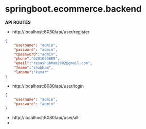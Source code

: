 # springboot.ecommerce.backend
**API ROUTES**
- http://localhost:8080/api/user/register
```json
{
    "username": "admin",
    "password": "admin",
    "cpassword":"admin",
    "phone":"6201060889",
    "email":"resoshubham2002@gmail.com",
    "fname":"shubham",
    "laname":"kumar"
}
```
- http://localhost:8080/api/user/login
```json
{
    "username": "admin",
    "password": "admin"
}
```
- http://localhost:8080/api/user/all
- 